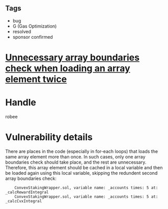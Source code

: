 ## Tags

- bug
- G (Gas Optimization)
- resolved
- sponsor confirmed

# [Unnecessary array boundaries check when loading an array element twice](https://github.com/code-423n4/2022-01-yield-findings/issues/13) 

# Handle

robee


# Vulnerability details

There are places in the code (especially in for-each loops) that loads the same array element more
than once. In such cases, only one array boundaries check should take place, and the rest are unnecessary.
Therefore, this array element should be cached in a local variable and then be loaded 
again using this local variable, skipping the redundent second array boundaries check: 

        ConvexStakingWrapper.sol, variable name: _accounts times: 5 at: _calcRewardIntegral
        ConvexStakingWrapper.sol, variable name: _accounts times: 5 at: _calcCvxIntegral


